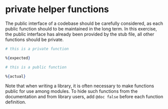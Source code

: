 # private helper functions

[comment]: # (requires 2 params:)
[comment]: # (- expected: the corrected function definition)
[comment]: # (- actual: the incorrect function definition that the student used)

The public interface of a codebase should be carefully considered, as each public function should to be maintained in the long term. In this exercise, the public interface has already been provided by the stub file, all other functions should be private.

```elixir
# this is a private function

%{expected}

# this is a public function

%{actual}
```

Note that when writing a library, it is often necessary to make functions public for use among modules. To hide such functions from the documentation and from library users, add `@doc false` before each function definition.
